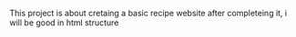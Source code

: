 This project is about cretaing a basic recipe website
after completeing it, i will be good in html structure
